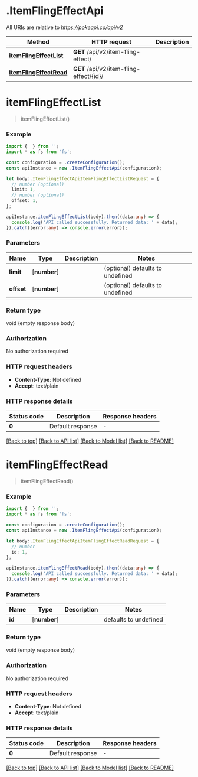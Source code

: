 # .ItemFlingEffectApi

All URIs are relative to *https://pokeapi.co/api/v2*

Method | HTTP request | Description
------------- | ------------- | -------------
[**itemFlingEffectList**](ItemFlingEffectApi.md#itemFlingEffectList) | **GET** /api/v2/item-fling-effect/ | 
[**itemFlingEffectRead**](ItemFlingEffectApi.md#itemFlingEffectRead) | **GET** /api/v2/item-fling-effect/{id}/ | 


# **itemFlingEffectList**
> itemFlingEffectList()


### Example


```typescript
import {  } from '';
import * as fs from 'fs';

const configuration = .createConfiguration();
const apiInstance = new .ItemFlingEffectApi(configuration);

let body:.ItemFlingEffectApiItemFlingEffectListRequest = {
  // number (optional)
  limit: 1,
  // number (optional)
  offset: 1,
};

apiInstance.itemFlingEffectList(body).then((data:any) => {
  console.log('API called successfully. Returned data: ' + data);
}).catch((error:any) => console.error(error));
```


### Parameters

Name | Type | Description  | Notes
------------- | ------------- | ------------- | -------------
 **limit** | [**number**] |  | (optional) defaults to undefined
 **offset** | [**number**] |  | (optional) defaults to undefined


### Return type

void (empty response body)

### Authorization

No authorization required

### HTTP request headers

 - **Content-Type**: Not defined
 - **Accept**: text/plain


### HTTP response details
| Status code | Description | Response headers |
|-------------|-------------|------------------|
**0** | Default response |  -  |

[[Back to top]](#) [[Back to API list]](README.md#documentation-for-api-endpoints) [[Back to Model list]](README.md#documentation-for-models) [[Back to README]](README.md)

# **itemFlingEffectRead**
> itemFlingEffectRead()


### Example


```typescript
import {  } from '';
import * as fs from 'fs';

const configuration = .createConfiguration();
const apiInstance = new .ItemFlingEffectApi(configuration);

let body:.ItemFlingEffectApiItemFlingEffectReadRequest = {
  // number
  id: 1,
};

apiInstance.itemFlingEffectRead(body).then((data:any) => {
  console.log('API called successfully. Returned data: ' + data);
}).catch((error:any) => console.error(error));
```


### Parameters

Name | Type | Description  | Notes
------------- | ------------- | ------------- | -------------
 **id** | [**number**] |  | defaults to undefined


### Return type

void (empty response body)

### Authorization

No authorization required

### HTTP request headers

 - **Content-Type**: Not defined
 - **Accept**: text/plain


### HTTP response details
| Status code | Description | Response headers |
|-------------|-------------|------------------|
**0** | Default response |  -  |

[[Back to top]](#) [[Back to API list]](README.md#documentation-for-api-endpoints) [[Back to Model list]](README.md#documentation-for-models) [[Back to README]](README.md)


